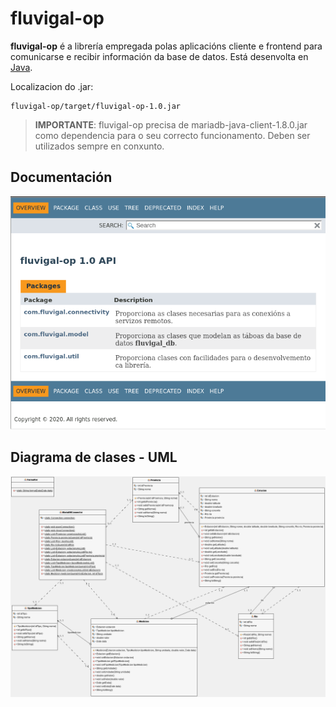# fluvigal-op

__fluvigal-op__ é a librería empregada polas aplicacións cliente e frontend para comunicarse e recibir información da base de datos. Está desenvolta en [Java](https://www.java.com/es/).

Localizacion do .jar: 
    
    fluvigal-op/target/fluvigal-op-1.0.jar

>__IMPORTANTE__: fluvigal-op precisa de mariadb-java-client-1.8.0.jar como dependencia para o seu correcto funcionamento. Deben ser utilizados sempre en conxunto.

## Documentación

[![Javadoc](../../doc/img/javadoc.png)](http://104.198.73.152/api/fluvigal-op/)

## Diagrama de clases - UML

![Diagrama UML](../../doc/img/4_uml-fluvigal-op.png)

